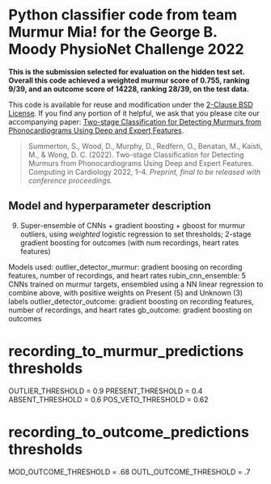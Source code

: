# Python classifier code from team Murmur Mia! for the George B. Moody PhysioNet Challenge 2022

**This is the submission selected for evaluation on the hidden test set. Overall this code achieved a weighted murmur score of 0.755, ranking 9/39, and an outcome score of 14228, ranking 28/39, on the test data.**

This code is available for reuse and modification under the [2-Clause BSD License](https://opensource.org/licenses/BSD-2-Clause). If you find any portion of it helpful, we ask that you please cite our accompanying paper: [Two-stage Classification for Detecting Murmurs from Phonocardiograms Using Deep and Expert Features]().

> Summerton, S., Wood, D., Murphy, D., Redfern, O., Benatan, M., Kaisti, M., & Wong, D. C. (2022). Two-stage Classification for Detecting Murmurs from Phonocardiograms Using Deep and Expert Features. Computing in Cardiology 2022, 1–4. *Preprint, final to be released with conference proceedings.*

## Model and hyperparameter description

09. Super-ensemble of CNNs + gradient boosting + gboost for murmur outliers, using *weighted* logistic regression to set thresholds; 2-stage gradient boosting for outcomes (with num recordings, heart rates features)

Models used:
outlier_detector_murmur: gradient boosing on recording features, number of recordings, and heart rates 
rubin_cnn_ensemble: 5 CNNs trained on murmur targets, ensembled using a NN
linear regression to combine above, with positive weights on Present (5) and Unknown (3) labels
outlier_detector_outcome: gradient boosting on recording features, number of recordings, and heart rates
gb_outcome: gradient boosting on outcomes

# recording_to_murmur_predictions thresholds
OUTLIER_THRESHOLD = 0.9
PRESENT_THRESHOLD = 0.4
ABSENT_THRESHOLD = 0.6
POS_VETO_THRESHOLD = 0.62

# recording_to_outcome_predictions thresholds
MOD_OUTCOME_THRESHOLD = .68
OUTL_OUTCOME_THRESHOLD = .7
